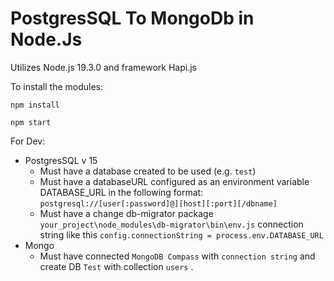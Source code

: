 # PostgresSQL To MongoDb in Node.Js

Utilizes Node.js 19.3.0 and framework Hapi.js

To install the modules:

```
npm install
```
```
npm start
```

For Dev:

* PostgresSQL v 15
    * Must have a database created to be used (e.g. `test`)
    * Must have a databaseURL configured as an environment variable DATABASE_URL in the following format: `postgresql://[user[:password]@][host][:port][/dbname]`
    * Must have a change db-migrator package `your_project\node_modules\db-migrator\bin\env.js` connection string like this  `config.connectionString = process.env.DATABASE_URL`
* Mongo
    *  Must have connected `MongoDB Compass` with `connection string` and create DB `Test` with collection `users` .



